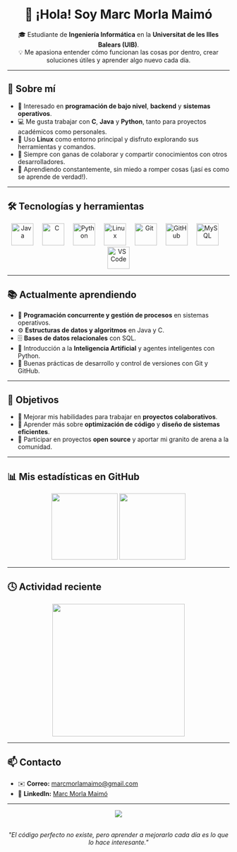 <h1 align="center">👋 ¡Hola! Soy <strong>Marc Morla Maimó</strong></h1>

<p align="center">
  🎓 Estudiante de <strong>Ingeniería Informática</strong> en la <strong>Universitat de les Illes Balears (UIB)</strong>.<br>
  💡 Me apasiona entender cómo funcionan las cosas por dentro, crear soluciones útiles y aprender algo nuevo cada día.
</p>

---

## 🚀 Sobre mí

- 🧠 Interesado en **programación de bajo nivel**, **backend** y **sistemas operativos**.  
- 💻 Me gusta trabajar con **C**, **Java** y **Python**, tanto para proyectos académicos como personales.  
- 🐧 Uso **Linux** como entorno principal y disfruto explorando sus herramientas y comandos.  
- 🤝 Siempre con ganas de colaborar y compartir conocimientos con otros desarrolladores.  
- 🌱 Aprendiendo constantemente, sin miedo a romper cosas (¡así es como se aprende de verdad!).

---

## 🛠️ Tecnologías y herramientas

<div align="center">
  <img src="https://cdn.jsdelivr.net/gh/devicons/devicon/icons/java/java-original.svg" height="50" alt="Java" />
  <img width="12" />
  <img src="https://cdn.jsdelivr.net/gh/devicons/devicon/icons/c/c-original.svg" height="50" alt="C" />
  <img width="12" />
  <img src="https://cdn.jsdelivr.net/gh/devicons/devicon/icons/python/python-original.svg" height="50" alt="Python" />
  <img width="12" />
  <img src="https://cdn.jsdelivr.net/gh/devicons/devicon/icons/linux/linux-original.svg" height="50" alt="Linux" />
  <img width="12" />
  <img src="https://cdn.jsdelivr.net/gh/devicons/devicon/icons/git/git-original.svg" height="50" alt="Git" />
  <img width="12" />
  <img src="https://cdn.jsdelivr.net/gh/devicons/devicon/icons/github/github-original.svg" height="50" alt="GitHub" />
  <img width="12" />
  <img src="https://cdn.jsdelivr.net/gh/devicons/devicon/icons/mysql/mysql-original.svg" height="50" alt="MySQL" />
  <img width="12" />
  <img src="https://cdn.jsdelivr.net/gh/devicons/devicon/icons/vscode/vscode-original.svg" height="50" alt="VS Code" />
</div>

---

## 📚 Actualmente aprendiendo

- 🧵 **Programación concurrente y gestión de procesos** en sistemas operativos.  
- ⚙️ **Estructuras de datos y algoritmos** en Java y C.  
- 🗄️ **Bases de datos relacionales** con SQL.  
- 🤖 Introducción a la **Inteligencia Artificial** y agentes inteligentes con Python.  
- 🧩 Buenas prácticas de desarrollo y control de versiones con Git y GitHub.

---

## 💬 Objetivos

- 💼 Mejorar mis habilidades para trabajar en **proyectos colaborativos**.  
- 🧠 Aprender más sobre **optimización de código** y **diseño de sistemas eficientes**.  
- 🚀 Participar en proyectos **open source** y aportar mi granito de arena a la comunidad.  

---

## 📊 Mis estadísticas en GitHub

<div align="center">
  <img src="https://github-readme-stats.vercel.app/api?username=marcmorlaaa&show_icons=true&theme=tokyonight" height="150" />
  <img src="https://github-readme-stats.vercel.app/api/top-langs/?username=marcmorlaaa&layout=compact&theme=tokyonight" height="150" />
</div>

---

## 🕓 Actividad reciente

<div align="center">
  <img src="https://github-readme-activity-graph.vercel.app/graph?username=marcmorlaaa&theme=tokyo-night&area=true" height="300" />
</div>

---

## 📫 Contacto

- ✉️ **Correo:** [marcmorlamaimo@gmail.com](mailto:marcmorlamaimo@gmail.com)  
- 💼 **LinkedIn:** [Marc Morla Maimó](https://www.linkedin.com/in/marc-morla-maimó)  

---

<div align="center">
  <img src="https://komarev.com/ghpvc/?username=marcmorlaaa&color=blue&label=Visitas+al+perfil" />
</div>

<br>

<p align="center">
  <em>"El código perfecto no existe, pero aprender a mejorarlo cada día es lo que lo hace interesante."</em>
</p>
